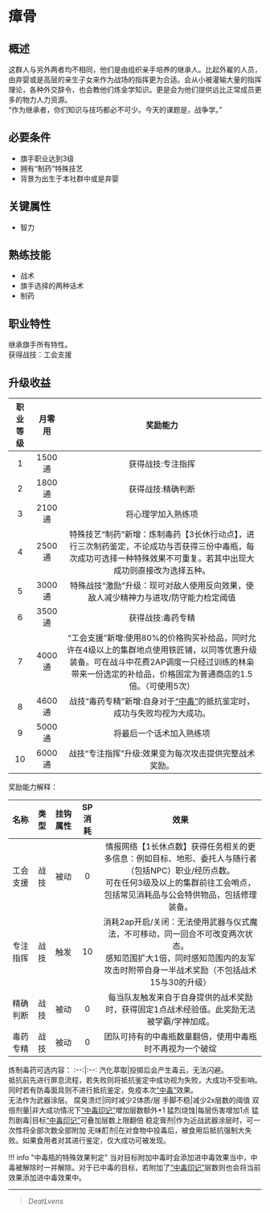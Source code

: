 # 瘴骨

## 概述

这群人与另外两者均不相同，他们是由组织亲手培养的继承人。比起外雇的人员，由弃婴或是高层的亲生子女来作为战场的指挥更为合适。会从小被灌输大量的指挥理论，各种外交辞令，也会教他们炼金学知识。更是会为他们提供远比正常成员更多的物力人力资源。<br>“作为继承者，你们知识与技巧都必不可少。今天的课题是，战争学。”

## 必要条件

* 旗手职业达到3级
* 拥有“制药”特殊技艺
* 背景为出生于本社群中或是弃婴

## 关键属性

* 智力

## 熟练技能

* 战术
* 旗手选择的两种话术
* 制药

## 职业特性

继承旗手所有特性。<br>获得战技：工会支援

## 升级收益

职业等级|月零用|奖励能力
:--:|:--:|:--:
1|1500通|获得战技:专注指挥
2|1800通|获得战技:精确判断
3|2100通|将心理学加入熟练项
4|2500通|特殊技艺“制药”新增：炼制毒药【3长休行动点】，进行三次制药鉴定，不论成功与否获得三份中毒瓶，每次成功可选择一种特殊效果不可重复。若其中出现大成功则直接改为选择五种。
5|3000通|特殊战技“激励”升级：现可对敌人使用反向效果，使敌人减少精神力与进攻/防守能力检定阈值
6|3500通|获得战技:毒药专精
7|4000通|“工会支援”新增:使用80%的价格购买补给品，同时允许在4级以上的集群地点使用铁匠铺，以同等优惠升级装备。可在战斗中花费2AP调度一只经过训练的林枭带来一份选定的补给品，价格固定为普通商店的1.5倍。（可使用5次）
8|4600通|战技“毒药专精”新增:自身对于<a href="../../../../data/status/normal/#中毒" target="_blank">“中毒”</a>的抵抗鉴定时，成功与失败均视为大成功。
9|5000通|将最后一个话术加入熟练项
10|6000通|战技“专注指挥”升级:效果变为每次攻击提供完整战术奖励。

奖励能力解释：

名称|类型|挂钩属性|SP消耗|效果
:--:|:--:|:--:|:--:|:--:
工会支援|战技|被动|0|情报网络【1长休点数】获得任务相关的更多信息：例如目标、地形、委托人与随行者（包括NPC）职业/经历点数。<br>可在任何3级及以上的集群前往工会哨点，包括常见消耗品与公会特供物品，包括修理装备。
专注指挥|战技|触发|10|消耗2ap开启/关闭：无法使用武器与仪式魔法，不可移动，同一回合不可改变两次状态。<br>感知范围扩大1倍，同时感知范围内的友军攻击时附带自身一半战术奖励（不包括战术15与30的升级）
精确判断|战技|被动|0|每当队友触发来自于自身提供的战术奖励时，获得固定1点战术经验值。此奖励无法被学霸/学神加成。
毒药专精|战技|被动|0|团队可持有的中毒瓶数量翻倍，使用中毒瓶时不再视为一个破绽

炼制毒药可选内容：
:--:|:--:
汽化萃取|投掷后会产生毒云，无法闪避。<br>抵抗前先进行屏息流程，若失败则将抵抗鉴定中成功视为失败，大成功不受影响。<br>同时若有防毒面具则不进行抵抗鉴定，免疫本次<a href="../../../../data/status/normal/#中毒" target="_blank">“中毒”</a>效果。<br>无法作为武器涂层。
腐臭溃烂|同时减少2体质/层
手脚不稳|减少2x层数的阈值
双倍剂量|非大成功情况下<a href="../../../../data/status/mark/#中毒印记" target="_blank">“中毒印记”</a>增加层数额外+1
猛烈烧蚀|每层伤害增加1点
猛烈剧毒|目标<a href="../../../../data/status/mark/#中毒印记" target="_blank">“中毒印记”</a>可叠加层数上限翻倍
稳定膏剂|作为近战武器涂层时，可一次性将全部次数全部附加
无味酊剂|在对食物中投毒后，被食用后抵抗强制大失败。如果食用者对其进行鉴定，仅大成功可被发现。

!!! info "中毒瓶的特殊效果判定"
    当对目标附加中毒时会添加进中毒效果当中，中毒被解除时一并解除。对于已中毒的目标，若附加了<a href="../../../../data/status/mark/#中毒印记" target="_blank">“中毒印记”</a>层数则也会将当前效果添加进中毒效果中。

---

> *DeatLvens*
